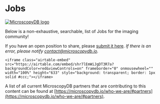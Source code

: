 # Jobs
[![MicroscopyDB logo](../images/microsocpyDB_logo-black.png)](https://microscopydb.io)

Below is a non-exhaustive, searchable, list of Jobs for the imaging community!
  
If you have an open position to share, please [submit it here](https://microscopydb.io/add-a-microscopy-job/). 
*If there is an error, please notify [contact@microscopydb.io](mailto:contact@microscopydb.io).*

````{div} full-width
<iframe class="airtable-embed" src="https://airtable.com/embed/shr7lEmWiJgDT3R7a?backgroundColor=red&viewControls=on" frameborder="0" onmousewheel="" width="100%" height="633" style="background: transparent; border: 1px solid #ccc;"></iframe>
````

A list of all current MicroscopyDB partners that are contributing to this content can be found at [https://microscopydb.io/who-we-are/#partners](https://microscopydb.io/who-we-are/#partners).
